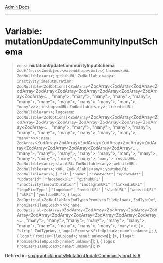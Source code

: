 [Admin Docs](/)

***

# Variable: mutationUpdateCommunityInputSchema

> `const` **mutationUpdateCommunityInputSchema**: `ZodEffects`\<`ZodObject`\<`extendShape`\<`Omit`\<\{ `facebookURL`: `ZodNullable`\<`any`\>; `githubURL`: `ZodNullable`\<`any`\>; `inactivityTimeoutDuration`: `ZodNullable`\<`ZodOptional`\<`ZodArray`\<ZodArray\<ZodArray\<ZodArray\<ZodArray\<ZodArray\<ZodArray\<ZodArray\<ZodArray\<ZodArray\<ZodArray\<ZodArray\<..., "many"\>, "many"\>, "many"\>, "many"\>, "many"\>, "many"\>, "many"\>, "many"\>, "many"\>, "many"\>, "many"\>, `"many"`\>\>\>; `instagramURL`: `ZodNullable`\<`any`\>; `linkedinURL`: `ZodNullable`\<`any`\>; `logoName`: `ZodNullable`\<`ZodOptional`\<`ZodArray`\<ZodArray\<ZodArray\<ZodArray\<ZodArray\<ZodArray\<ZodArray\<ZodArray\<ZodArray\<ZodArray\<ZodArray\<ZodArray\<..., "many"\>, "many"\>, "many"\>, "many"\>, "many"\>, "many"\>, "many"\>, "many"\>, "many"\>, "many"\>, "many"\>, `"many"`\>\>\>; `name`: `ZodArray`\<ZodArray\<ZodArray\<ZodArray\<ZodArray\<ZodArray\<ZodArray\<ZodArray\<ZodArray\<ZodArray\<ZodArray\<ZodArray\<..., "many"\>, "many"\>, "many"\>, "many"\>, "many"\>, "many"\>, "many"\>, "many"\>, "many"\>, "many"\>, "many"\>, `"many"`\>; `redditURL`: `ZodNullable`\<`any`\>; `slackURL`: `ZodNullable`\<`any`\>; `websiteURL`: `ZodNullable`\<`any`\>; `xURL`: `ZodNullable`\<`any`\>; `youtubeURL`: `ZodNullable`\<`any`\>; \}, `"id"` \| `"name"` \| `"createdAt"` \| `"updatedAt"` \| `"updaterId"` \| `"facebookURL"` \| `"githubURL"` \| `"inactivityTimeoutDuration"` \| `"instagramURL"` \| `"linkedinURL"` \| `"logoMimeType"` \| `"logoName"` \| `"redditURL"` \| `"slackURL"` \| `"websiteURL"` \| `"xURL"` \| `"youtubeURL"`\>, \{ `logo`: `ZodOptional`\<`ZodNullable`\<`ZodType`\<`Promise`\<`FileUpload`\>, `ZodTypeDef`, `Promise`\<`FileUpload`\>\>\>\>; `name`: `ZodOptional`\<`ZodArray`\<ZodArray\<ZodArray\<ZodArray\<ZodArray\<ZodArray\<ZodArray\<ZodArray\<ZodArray\<ZodArray\<ZodArray\<ZodArray\<..., "many"\>, "many"\>, "many"\>, "many"\>, "many"\>, "many"\>, "many"\>, "many"\>, "many"\>, "many"\>, "many"\>, `"many"`\>\>; \}\>, `"strip"`, `ZodTypeAny`, \{ `logo?`: `Promise`\<`FileUpload`\>; `name?`: `unknown`[]; \}, \{ `logo?`: `Promise`\<`FileUpload`\>; `name?`: `unknown`[]; \}\>, \{ `logo?`: `Promise`\<`FileUpload`\>; `name?`: `unknown`[]; \}, \{ `logo?`: `Promise`\<`FileUpload`\>; `name?`: `unknown`[]; \}\>

Defined in: [src/graphql/inputs/MutationUpdateCommunityInput.ts:6](https://github.com/gautam-divyanshu/talawa-api/blob/de42235531e11387f0ad0479547630845dbc8b37/src/graphql/inputs/MutationUpdateCommunityInput.ts#L6)
